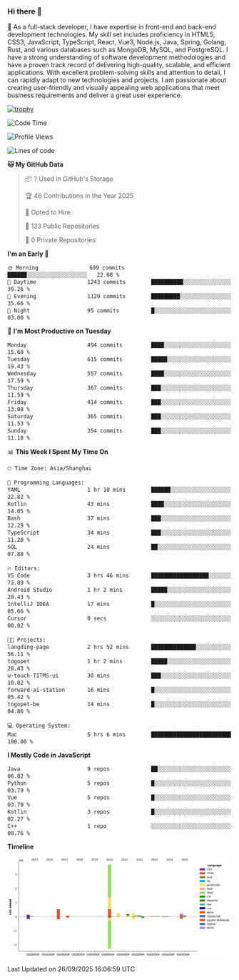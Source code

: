 ### Hi there 👋

🌱 As a full-stack developer, I have expertise in front-end and back-end development technologies. My skill set includes proficiency in HTML5, CSS3, JavaScript, TypeScript, React, Vue3, Node.js, Java, Spring, Golang, Rust, and various databases such as MongoDB, MySQL, and PostgreSQL. I have a strong understanding of software development methodologies and have a proven track record of delivering high-quality, scalable, and efficient applications. With excellent problem-solving skills and attention to detail, I can rapidly adapt to new technologies and projects. I am passionate about creating user-friendly and visually appealing web applications that meet business requirements and deliver a great user experience.

[![trophy](https://github-profile-trophy.vercel.app/?username=elton&rank=SECRET,SSS,SS,S,AAA,AA,A&theme=onedark&no-frame=true&margin-w=10)](https://github.com/ryo-ma/github-profile-trophy)

<!--START_SECTION:waka-->
![Code Time](http://img.shields.io/badge/Code%20Time-1%2C920%20hrs%2017%20mins-blue)

![Profile Views](http://img.shields.io/badge/Profile%20Views-0-blue)

![Lines of code](https://img.shields.io/badge/From%20Hello%20World%20I%27ve%20Written-5.9%20million%20lines%20of%20code-blue)

**🐱 My GitHub Data** 

> 📦 ? Used in GitHub's Storage 
 > 
> 🏆 46 Contributions in the Year 2025
 > 
> 💼 Opted to Hire
 > 
> 📜 133 Public Repositories 
 > 
> 🔑 0 Private Repositories 
 > 
**I'm an Early 🐤** 

```text
🌞 Morning                699 commits         ██████░░░░░░░░░░░░░░░░░░░   22.08 % 
🌆 Daytime                1243 commits        ██████████░░░░░░░░░░░░░░░   39.26 % 
🌃 Evening                1129 commits        █████████░░░░░░░░░░░░░░░░   35.66 % 
🌙 Night                  95 commits          █░░░░░░░░░░░░░░░░░░░░░░░░   03.00 % 
```
📅 **I'm Most Productive on Tuesday** 

```text
Monday                   494 commits         ████░░░░░░░░░░░░░░░░░░░░░   15.60 % 
Tuesday                  615 commits         █████░░░░░░░░░░░░░░░░░░░░   19.43 % 
Wednesday                557 commits         ████░░░░░░░░░░░░░░░░░░░░░   17.59 % 
Thursday                 367 commits         ███░░░░░░░░░░░░░░░░░░░░░░   11.59 % 
Friday                   414 commits         ███░░░░░░░░░░░░░░░░░░░░░░   13.08 % 
Saturday                 365 commits         ███░░░░░░░░░░░░░░░░░░░░░░   11.53 % 
Sunday                   354 commits         ███░░░░░░░░░░░░░░░░░░░░░░   11.18 % 
```


📊 **This Week I Spent My Time On** 

```text
🕑︎ Time Zone: Asia/Shanghai

💬 Programming Languages: 
YAML                     1 hr 10 mins        ██████░░░░░░░░░░░░░░░░░░░   22.82 % 
Kotlin                   43 mins             ████░░░░░░░░░░░░░░░░░░░░░   14.05 % 
Bash                     37 mins             ███░░░░░░░░░░░░░░░░░░░░░░   12.29 % 
TypeScript               34 mins             ███░░░░░░░░░░░░░░░░░░░░░░   11.20 % 
SQL                      24 mins             ██░░░░░░░░░░░░░░░░░░░░░░░   07.88 % 

🔥 Editors: 
VS Code                  3 hrs 46 mins       ██████████████████░░░░░░░   73.89 % 
Android Studio           1 hr 2 mins         █████░░░░░░░░░░░░░░░░░░░░   20.43 % 
IntelliJ IDEA            17 mins             █░░░░░░░░░░░░░░░░░░░░░░░░   05.66 % 
Cursor                   0 secs              ░░░░░░░░░░░░░░░░░░░░░░░░░   00.02 % 

🐱‍💻 Projects: 
langding-page            2 hrs 52 mins       ██████████████░░░░░░░░░░░   56.11 % 
togopet                  1 hr 2 mins         █████░░░░░░░░░░░░░░░░░░░░   20.43 % 
u-touch-TITMS-ui         30 mins             ███░░░░░░░░░░░░░░░░░░░░░░   10.02 % 
forward-ai-station       16 mins             █░░░░░░░░░░░░░░░░░░░░░░░░   05.42 % 
togopet-be               14 mins             █░░░░░░░░░░░░░░░░░░░░░░░░   04.86 % 

💻 Operating System: 
Mac                      5 hrs 6 mins        █████████████████████████   100.00 % 
```

**I Mostly Code in JavaScript** 

```text
Java                     9 repos             ██░░░░░░░░░░░░░░░░░░░░░░░   06.82 % 
Python                   5 repos             █░░░░░░░░░░░░░░░░░░░░░░░░   03.79 % 
Vue                      5 repos             █░░░░░░░░░░░░░░░░░░░░░░░░   03.79 % 
Kotlin                   3 repos             █░░░░░░░░░░░░░░░░░░░░░░░░   02.27 % 
C++                      1 repo              ░░░░░░░░░░░░░░░░░░░░░░░░░   00.76 % 
```



**Timeline**

![Lines of Code chart](https://raw.githubusercontent.com/elton/elton/main/assets/bar_graph.png)


 Last Updated on 26/09/2025 16:06:59 UTC
<!--END_SECTION:waka-->

<!--
**elton/elton** is a ✨ _special_ ✨ repository because its `README.md` (this file) appears on your GitHub profile.

Here are some ideas to get you started:

- 🔭 I’m currently working on ...
- 🌱 I’m currently learning ...
- 👯 I’m looking to collaborate on ...
- 🤔 I’m looking for help with ...
- 💬 Ask me about ...
- 📫 How to reach me: ...
- 😄 Pronouns: ...
- ⚡ Fun fact: ...
-->
